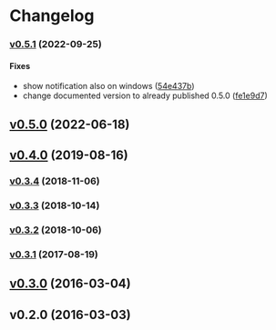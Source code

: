 # Changelog

### [v0.5.1](https://github.com/hoodie/toastify/compare/v0.5.0...v0.5.1) (2022-09-25)

#### Fixes

* show notification also on windows
  ([54e437b](https://github.com/hoodie/toastify/commit/54e437b93519e34e0ba84baa3cf32a09f8822bd5))
* change documented version to already published 0.5.0
  ([fe1e9d7](https://github.com/hoodie/toastify/commit/fe1e9d70cc7a2f9ba93f8db7732df3d242e8af73))

## [v0.5.0](https://github.com/hoodie/toastify/compare/v0.4.0...v0.5.0) (2022-06-18)

## [v0.4.0](https://github.com/hoodie/toastify/compare/v0.3.4...v0.4.0) (2019-08-16)

### [v0.3.4](https://github.com/hoodie/toastify/compare/v0.3.3...v0.3.4) (2018-11-06)

### [v0.3.3](https://github.com/hoodie/toastify/compare/v0.3.2...v0.3.3) (2018-10-14)

### [v0.3.2](https://github.com/hoodie/toastify/compare/v0.3.1...v0.3.2) (2018-10-06)

### [v0.3.1](https://github.com/hoodie/toastify/compare/v0.3.0...v0.3.1) (2017-08-19)

## [v0.3.0](https://github.com/hoodie/toastify/compare/v0.2.0...v0.3.0) (2016-03-04)

## v0.2.0 (2016-03-03)
